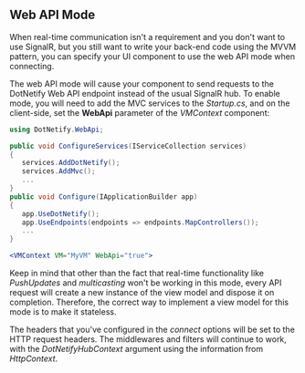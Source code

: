 ## Web API Mode

When real-time communication isn't a requirement and you don't want to use SignalR, but you still want to write your back-end code using the MVVM pattern, you can specify your UI component to use the web API mode when connecting.

The web API mode will cause your component to send requests to the DotNetify Web API endpoint instead of the usual SignalR hub. To enable mode, you will need to add the MVC services to the _Startup.cs_, and on the client-side, set the **WebApi** parameter of the _VMContext_ component:

```csharp
using DotNetify.WebApi;

public void ConfigureServices(IServiceCollection services)
{
   services.AddDotNetify();
   services.AddMvc();
   ...
}
public void Configure(IApplicationBuilder app)
{
   app.UseDotNetify();
   app.UseEndpoints(endpoints => endpoints.MapControllers());
   ...
}
```

```jsx
<VMContext VM="MyVM" WebApi="true">
```

Keep in mind that other than the fact that real-time functionality like _PushUpdates_ and _multicasting_ won't be working in this mode, every API request will create a new instance of the view model and dispose it on completion. Therefore, the correct way to implement a view model for this mode is to make it stateless.

The headers that you've configured in the _connect_ options will be set to the HTTP request headers. The middlewares and filters will continue to work, with the _DotNetifyHubContext_ argument using the information from _HttpContext_.
